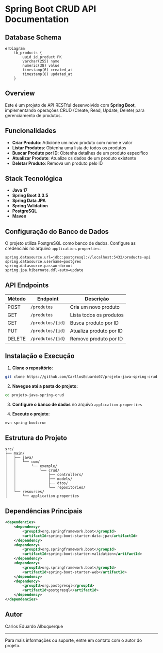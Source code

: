 # Spring Boot CRUD API Documentation

## Database Schema
```mermaid
erDiagram
    tb_products {
        uuid id_product PK
        varchar(255) name
        numeric(38) value
        timestamp(6) created_at
        timestamp(6) updated_at
    }
```

## Overview
Este é um projeto de API RESTful desenvolvido com **Spring Boot**, implementando operações CRUD (Create, Read, Update, Delete) para gerenciamento de produtos.

## Funcionalidades
- **Criar Produto**: Adicione um novo produto com nome e valor
- **Listar Produtos**: Obtenha uma lista de todos os produtos
- **Buscar Produto por ID**: Obtenha detalhes de um produto específico
- **Atualizar Produto**: Atualize os dados de um produto existente
- **Deletar Produto**: Remova um produto pelo ID

## Stack Tecnológica
- **Java 17**
- **Spring Boot 3.3.5**
- **Spring Data JPA**
- **Spring Validation**
- **PostgreSQL**
- **Maven**

## Configuração do Banco de Dados
O projeto utiliza PostgreSQL como banco de dados. Configure as credenciais no arquivo `application.properties`:

```properties
spring.datasource.url=jdbc:postgresql://localhost:5432/products-api
spring.datasource.username=postgres
spring.datasource.password=root
spring.jpa.hibernate.ddl-auto=update
```

## API Endpoints

| Método | Endpoint | Descrição |
|--------|----------|-----------|
| POST | `/produtos` | Cria um novo produto |
| GET | `/produtos` | Lista todos os produtos |
| GET | `/produtos/{id}` | Busca produto por ID |
| PUT | `/produtos/{id}` | Atualiza produto por ID |
| DELETE | `/produtos/{id}` | Remove produto por ID |

## Instalação e Execução

1. **Clone o repositório:**
```bash
git clone https://github.com/CarllosEduardo07/projeto-java-spring-crud.git
```

2. **Navegue até a pasta do projeto:**
```bash
cd projeto-java-spring-crud
```

3. **Configure o banco de dados** no arquivo `application.properties`

4. **Execute o projeto:**
```bash
mvn spring-boot:run
```

## Estrutura do Projeto
```
src/
├── main/
│   ├── java/
│   │   └── com/
│   │       └── example/
│   │           └── crud/
│   │               ├── controllers/
│   │               ├── models/
│   │               ├── dtos/
│   │               └── repositories/
│   └── resources/
│       └── application.properties
```

## Dependências Principais
```xml
<dependencies>
    <dependency>
        <groupId>org.springframework.boot</groupId>
        <artifactId>spring-boot-starter-data-jpa</artifactId>
    </dependency>
    <dependency>
        <groupId>org.springframework.boot</groupId>
        <artifactId>spring-boot-starter-validation</artifactId>
    </dependency>
    <dependency>
        <groupId>org.springframework.boot</groupId>
        <artifactId>spring-boot-starter-web</artifactId>
    </dependency>
    <dependency>
        <groupId>org.postgresql</groupId>
        <artifactId>postgresql</artifactId>
    </dependency>
</dependencies>
```

## Autor
Carlos Eduardo Albuquerque

---
Para mais informações ou suporte, entre em contato com o autor do projeto.
